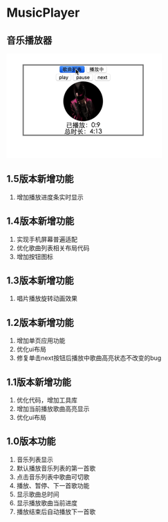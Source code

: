 # MusicPlayer

## 音乐播放器

![image](https://raw.githubusercontent.com/e174596549/MusicPlayer/master/musicplayer.gif)

## 1.5版本新增功能

1. 增加播放进度条实时显示

## 1.4版本新增功能

1. 实现手机屏幕普遍适配
2. 优化歌曲列表相关布局代码
3. 增加按钮图标

## 1.3版本新增功能

1. 唱片播放旋转动画效果

## 1.2版本新增功能

1. 增加单页应用功能
2. 优化ui布局
3. 修复单击next按钮后播放中歌曲高亮状态不改变的bug

## 1.1版本新增功能

1. 优化代码，增加工具库
2. 增加当前播放歌曲高亮显示
3. 优化ui布局

## 1.0版本功能

1. 音乐列表显示
2. 默认播放音乐列表的第一首歌
3. 点击音乐列表中歌曲可切歌
4. 播放、暂停、下一首歌功能
5. 显示歌曲总时间
6. 显示播放歌曲当前进度
7. 播放结束后自动播放下一首歌
